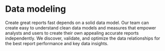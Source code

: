 # Data modeling

Create great reports fast depends on a solid data model. Our team can create easy to understand clean data models and measures that empower analysts and users to create their own appealing accurate reports independently. We discover, validate, and optimize the data relationships for the best report performance and key data insights.
